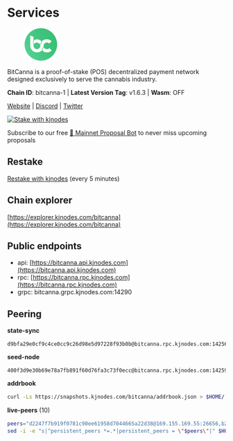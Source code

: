 # Services

<figure><img src="https://raw.githubusercontent.com/kj89/cosmos-images/main/logos/bitcanna.png" alt=""><figcaption></figcaption></figure>

BitCanna is a proof-of-stake (POS) decentralized payment network designed exclusively to serve the cannabis industry. 

**Chain ID**: bitcanna-1 | **Latest Version Tag**: v1.6.3 | **Wasm**: OFF

[Website](https://www.bitcanna.io) | [Discord](https://discord.gg/9AVrzaVQvs) | [Twitter](https://twitter.com/BitCannaGlobal)

[![Stake with kjnodes](https://i.ibb.co/cr44Q8j/button-stake-with-kjnodes.png)](https://restake.app/bitcanna/bcnavaloper1aym6s8eza7kjvnxuwxufrzccz6vqvgnsc47cc7)

Subscribe to our free [🤖 Mainnet Proposal Bot](https://t.me/kjnodes_proposal_bot) to never miss upcoming proposals

## Restake

[Restake with kjnodes](https://restake.app/bitcanna/bcnavaloper1aym6s8eza7kjvnxuwxufrzccz6vqvgnsc47cc7) (every 5 minutes)
## Chain explorer
[https://explorer.kjnodes.com/bitcanna](https://explorer.kjnodes.com/bitcanna)

## Public endpoints

* api: [https://bitcanna.api.kjnodes.com](https://bitcanna.api.kjnodes.com)
* rpc: [https://bitcanna.rpc.kjnodes.com](https://bitcanna.rpc.kjnodes.com)
* grpc: bitcanna.grpc.kjnodes.com:14290

## Peering

**state-sync**

```text
d9bfa29e0cf9c4ce0cc9c26d98e5d97228f93b0b@bitcanna.rpc.kjnodes.com:14256
```

**seed-node**

```text
400f3d9e30b69e78a7fb891f60d76fa3c73f0ecc@bitcanna.rpc.kjnodes.com:14259
```

**addrbook**
```bash
curl -Ls https://snapshots.kjnodes.com/bitcanna/addrbook.json > $HOME/.bcna/config/addrbook.json
```

**live-peers** (10)
```bash
peers="d2247f7b919f0781c90ee61958d7044665a22d38@169.155.169.55:26656,b212d5740b2e11e54f56b072dc13b6134650cfb5@169.155.168.54:26656,a7d96dc929824613315dcc1c90fee119f28cc51f@134.65.193.132:26656,cb0848b84987c37ba0fa465585c6b9d6cec6deab@65.108.77.98:26696,8fa7a04d55ca7d0ab70dc5cbc35d5cf26c5ecfb7@65.108.142.81:26682,17065f4b6062471aa2e1e615d5061e200a1d44e0@62.171.190.198:26656,dd4d3c0de38aa0575436c34c237b33bc0dda3ef2@142.132.158.93:13056,65b12d58cc642eb8a1eb4e8344eaf26afce2e6d3@37.120.191.47:36656,d9bfa29e0cf9c4ce0cc9c26d98e5d97228f93b0b@65.109.88.38:14256,4dabde84771e8689403ce7c8b76d27e555ab2f00@65.21.136.170:50656"
sed -i -e "s|^persistent_peers *=.*|persistent_peers = \"$peers\"|" $HOME/.bcna/config/config.toml
```
